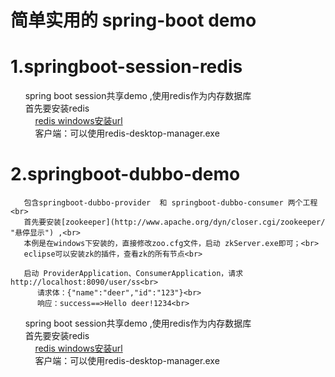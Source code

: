 简单实用的 spring-boot demo
====
# 1.springboot-session-redis
       spring boot session共享demo ,使用redis作为内存数据库<br>
       首先要安装redis<br>
           [redis windows安装url](https://github.com/ServiceStack/redis-windows "悬停显示")<br>
           客户端：可以使用redis-desktop-manager.exe<br>
# 2.springboot-dubbo-demo
       包含springboot-dubbo-provider  和 springboot-dubbo-consumer 两个工程<br>
	   首先要安装[zookeeper](http://www.apache.org/dyn/closer.cgi/zookeeper/  "悬停显示") ,<br>
	   本例是在windows下安装的，直接修改zoo.cfg文件，启动 zkServer.exe即可；<br>
	   eclipse可以安装zk的插件，查看zk的所有节点<br>
	   
	   启动 ProviderApplication、ConsumerApplication，请求http://localhost:8090/user/ss<br>
	      请求体：{"name":"deer","id":"123"}<br>
		  响应：success==>Hello deer!1234<br>
       spring boot session共享demo ,使用redis作为内存数据库<br>
       首先要安装redis<br>
           [redis windows安装url](https://github.com/ServiceStack/redis-windows "悬停显示")<br>
           客户端：可以使用redis-desktop-manager.exe<br>